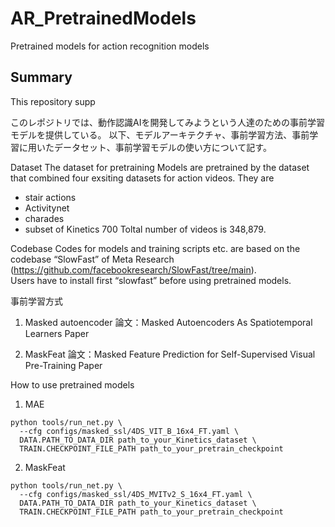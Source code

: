 # AR_PretrainedModels
Pretrained models for action recognition models

## Summary
This repository supp

このレポジトリでは、動作認識AIを開発してみようという人達のための事前学習モデルを提供している。
以下、モデルアーキテクチャ、事前学習方法、事前学習に用いたデータセット、事前学習モデルの使い方について記す。

Dataset
The dataset for pretraining 
Models are pretrained by the dataset that combined four exsiting datasets for action videos.  They are
* stair actions
* Activitynet
* charades
* subset of Kinetics 700
Toltal number of videos is 348,879.

Codebase
Codes for models and training scripts etc. are based on the codebase “SlowFast” of Meta Research (https://github.com/facebookresearch/SlowFast/tree/main).   
Users have to install first “slowfast” before using pretrained models.

事前学習方式
1. Masked autoencoder
論文：Masked Autoencoders As Spatiotemporal Learners
Paper

2. MaskFeat
論文：Masked Feature Prediction for Self-Supervised Visual Pre-Training
Paper  


How to use pretrained models
1. MAE
   
```
python tools/run_net.py \
  --cfg configs/masked_ssl/4DS_VIT_B_16x4_FT.yaml \ 
  DATA.PATH_TO_DATA_DIR path_to_your_Kinetics_dataset \
  TRAIN.CHECKPOINT_FILE_PATH path_to_your_pretrain_checkpoint
```

2. MaskFeat
```
python tools/run_net.py \
  --cfg configs/masked_ssl/4DS_MVITv2_S_16x4_FT.yaml \
  DATA.PATH_TO_DATA_DIR path_to_your_Kinetics_dataset \
  TRAIN.CHECKPOINT_FILE_PATH path_to_your_pretrain_checkpoint
```

